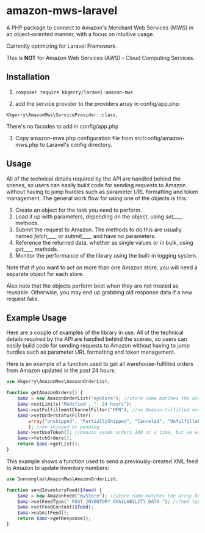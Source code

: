 amazon-mws-laravel
============

A PHP package to connect to Amazon's Merchant Web Services (MWS) in an object-oriented manner, with a focus on intuitive usage.

Currently optimizing for Laravel Framework.

This is __NOT__ for Amazon Web Services (AWS) - Cloud Computing Services.

## Installation

1. `composer require kkgerry/laravel-amazon-mws`

2. add the service provider to the providers array in config/app.php:
```
Kkgerry\AmazonMws\ServiceProvider::class,
```

There's no facades to add in config/app.php

3. Copy amazon-mws.php configuration file from src/config/amazon-mws.php to Laravel's config directory.

## Usage
All of the technical details required by the API are handled behind the scenes,
so users can easily build code for sending requests to Amazon
without having to jump hurdles such as parameter URL formatting and token management. 
The general work flow for using one of the objects is this:

1. Create an object for the task you need to perform.
2. Load it up with parameters, depending on the object, using *set____* methods.
3. Submit the request to Amazon. The methods to do this are usually named *fetch____* or *submit____* and have no parameters.
4. Reference the returned data, whether as single values or in bulk, using *get____* methods.
5. Monitor the performance of the library using the built-in logging system.

Note that if you want to act on more than one Amazon store, you will need a separate object for each store.

Also note that the objects perform best when they are not treated as reusable. Otherwise, you may end up grabbing old response data if a new request fails.

## Example Usage

Here are a couple of examples of the library in use.
All of the technical details required by the API are handled behind the scenes,
so users can easily build code for sending requests to Amazon
without having to jump hurdles such as parameter URL formatting and token management. 

Here is an example of a function used to get all warehouse-fulfilled orders from Amazon updated in the past 24 hours:
```php
use Kkgerry\AmazonMws\AmazonOrderList;

function getAmazonOrders() {
    $amz = new AmazonOrderList("myStore"); //store name matches the array key in the config file
    $amz->setLimits('Modified', "- 24 hours");
    $amz->setFulfillmentChannelFilter("MFN"); //no Amazon-fulfilled orders
    $amz->setOrderStatusFilter(
        array("Unshipped", "PartiallyShipped", "Canceled", "Unfulfillable")
        ); //no shipped or pending
    $amz->setUseToken(); //Amazon sends orders 100 at a time, but we want them all
    $amz->fetchOrders();
    return $amz->getList();
}
```
This example shows a function used to send a previously-created XML feed to Amazon to update Inventory numbers:
```php
use Sonnenglas\AmazonMws\AmazonOrderList;

function sendInventoryFeed($feed) {
    $amz = new AmazonFeed("myStore"); //store name matches the array key in the config file
    $amz->setFeedType("_POST_INVENTORY_AVAILABILITY_DATA_"); //feed types listed in documentation
    $amz->setFeedContent($feed);
    $amz->submitFeed();
    return $amz->getResponse();
}
```
